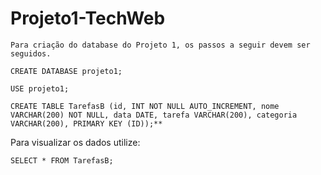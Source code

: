 # Projeto1-TechWeb

`Para criação do database do Projeto 1, os passos a seguir devem ser seguidos.`

`CREATE DATABASE projeto1;`

`USE projeto1;`

`CREATE TABLE TarefasB (id, INT NOT NULL AUTO_INCREMENT, nome VARCHAR(200) NOT NULL, data DATE, tarefa VARCHAR(200), categoria VARCHAR(200), PRIMARY KEY (ID));**`

Para visualizar os dados utilize:

`SELECT * FROM TarefasB;`
